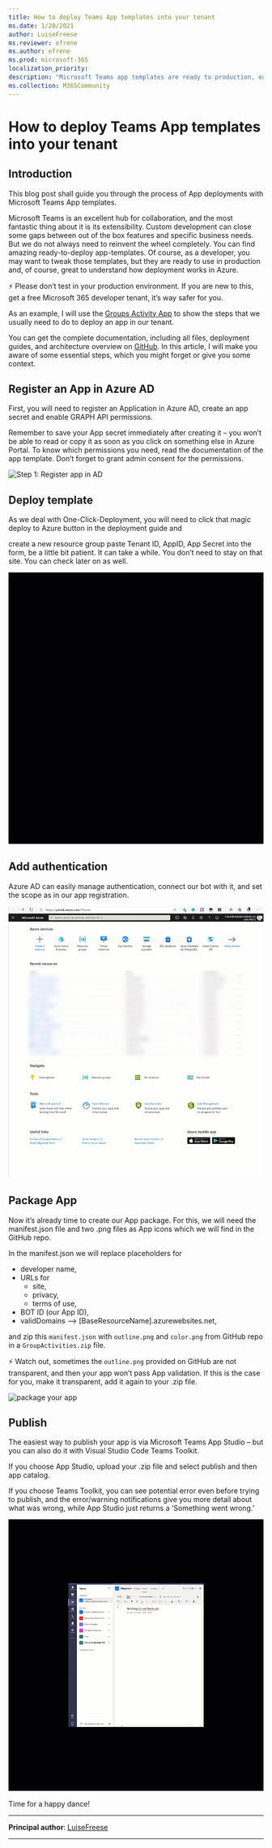 ```yaml
---
title: How to deploy Teams App templates into your tenant
ms.date: 1/20/2021
author: LuiseFreese
ms.reviewer: efrene
ms.author: efrene
ms.prod: microsoft-365
localization_priority: 
description: "Microsoft Teams app templates are ready to production, easy to deploy apps that extend Teams to your needs- this is a guide how to deploy them"
ms.collection: M365Community
---
```


# How to deploy Teams App templates into your tenant

## Introduction

This blog post shall guide you through the process of App deployments with Microsoft Teams App templates.

Microsoft Teams is an excellent hub for collaboration, and the most fantastic thing about it is its extensibility. Custom development can close some gaps between out of the box features and specific business needs. But we do not always need to reinvent the wheel completely. You can find amazing ready-to-deploy app-templates. Of course, as a developer, you may want to tweak those templates, but they are ready to use in production and, of course, great to understand how deployment works in Azure.

⚡ Please don’t test in your production environment. If you are new to this, get a free Microsoft 365 developer tenant, it’s way safer for you.

As an example, I will use the [Groups Activity App](https://docs.microsoft.com/microsoftteams/platform/samples/app-template) to show the steps that we usually need to do to deploy an app in our tenant.

You can get the complete documentation, including all files, deployment guides, and architecture overview on [GitHub](https://github.com/OfficeDev/microsoft-teams-apps-groupactivities). In this article, I will make you aware of some essential steps, which you might forget or give you some context.

## Register an App in Azure AD

First, you will need to register an Application in Azure AD, create an app secret and enable GRAPH API permissions.

Remember to save your App secret immediately after creating it – you won’t be able to read or copy it as soon as you click on something else in Azure Portal.
To know which permissions you need, read the documentation of the app template.
Don’t forget to grant admin consent for the permissions.

![Step 1: Register app in AD](media/how-to-deploy-teams-app-templates/1registeraapp.gif)

## Deploy template

As we deal with One-Click-Deployment, you will need to click that magic deploy to Azure button in the deployment guide and

create a new resource group
paste Tenant ID, AppID, App Secret into the form,
be a little bit patient. It can take a while. You don’t need to stay on that site. You can check later on as well.

![Step 2: Deploy template](media/how-to-deploy-teams-app-templates/2deploy.gif)

## Add authentication

Azure AD can easily manage authentication, connect our bot with it, and set the scope as in our app registration.

![Step 3: Add authentication](media/how-to-deploy-teams-app-templates/3addauthentication.gif)

## Package App

Now it’s already time to create our App package. For this, we will need the manifest.json file and two .png files as App icons which we will find in the GitHub repo.

In the manifest.json we will replace placeholders for

* developer name,
* URLs for
  * site,
  * privacy,
  * terms of use,
* BOT ID (our App ID),
* validDomains –> [BaseResourceName].azurewebsites.net,

and zip this `manifest.json` with `outline.png` and `color.png` from GitHub repo in a `GroupActivities.zip` file.

⚡ Watch out, sometimes the `outline.png` provided on GitHub are not transparent, and then your app won’t pass App validation. If this is the case for you, make it transparent, add it again to your .zip file.

![package your app](media/how-to-deploy-teams-app-templates/4package.gif)

## Publish

The easiest way to publish your app is via Microsoft Teams App Studio – but you can also do it with Visual Studio Code Teams Toolkit.

If you choose App Studio, upload your .zip file and select publish and then app catalog.

If you choose Teams Toolkit, you can see potential error even before trying to publish, and the error/warning notifications give you more detail about what was wrong, while App Studio just returns a ‘Something went wrong.’

![publish](media/how-to-deploy-teams-app-templates/6publish.gif)

Time for a happy dance!

---

**Principal author**: [LuiseFreese](http://www.linkedin.com/in/LuiseFreese)

---
